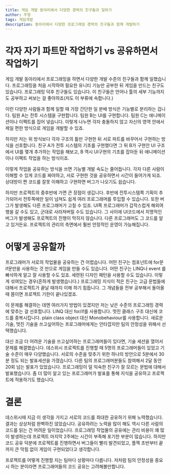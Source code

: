```yaml
---
title: 게임 개발 동아리에서 다양한 경력의 친구들과 일하기
author: 주형
tags: 게임개발
description: 동아리에서 다양한 프로그래밍 경력의 친구들과 함께 개발하기
---
```


# 각자 자기 파트만 작업하기 vs 공유하면서 작업하기

게임 개발 동아리에서 프로그래밍을 하면서 다양한 개발 수준의 친구들과 함께 일했습니다. 프로그래밍을 처음 시작하여 필요한 유니티 기능만 공부한 뒤 게임을 만드는 친구도 있습니다. 프로그래밍 덕후 친구들도 있습니다. 이 친구들은 언어나 툴의 세부 기능까지도 공부하고 써보는 걸 좋아하죠(저도 이 부류에 속합니다.)

이런 다양한 사람들과 함께 일할 때 가장 간단한 일 분배 방식은 기능별로 분리하는 겁니다. 팀원 A는 전투 시스템을 구현합니다. 팀원 B는 UI를 구현합니다. 팀원 C는 애니메이션이나 이펙트를 집어 넣습니다. 이렇게 나누면 각자 충돌하지 않고 자신의 영역 안에서 제일 편한 방식으로 게임을 개발할 수 있죠.

하지만 저는 위 방식보다 각자 구조의 틀만 구현한 뒤 서로 파트를 바꾸어서 구현하는 방식을 선호합니다. 친구 A가 전투 시스템의 기초를 구현했다면 그 뒤 B가 구현안 UI 구조에서 UI를 몇개 추가하는 작업을 해보고, B 역시 UI구현의 기초를 잡아둔 뒤 애니메이션이나 이펙트 작업을 하는 방식이죠.

이렇게 작업을 공유하는 방식을 쓰면 기능별 개발 속도는 줄어듭니다. 각자 다른 사람이 이해할 수 있게 코드를 짜야하고, 서로 구현한 것을 공유하면서 시간이 들어가게 되죠. 상대방이 짠 코드를 잘못 이해하고 구현하면 버그가 나오기도 쉽습니다.

하지만 프로젝트의 중후반에 가면 큰 장점이 생깁니다. 후반에 전투시스템쪽 기획이 추가되어서 전투쪽에만 일이 넘쳐도 쉽게 여러 프로그래머를 투입할 수 있습니다. 또한 버그가 발생해도 다른 프로그래머가 고칠 수 있죠. UI쪽 프로그래머가 갑작스럽게 해외여행을 갈 수도 있고, 군대로 사라져버릴 수도 있습니다. 그 사이에 UI코드에서 치명적인 버그가 발생해도 프로젝트의 진행이 막히지 않습니다. 다른 프로그래머도 그 코드를 알고 있거든요. 프로젝트의 관리의 측면에서 훨씬 안정적인 운영이 가능해집니다.

# 어떻게 공유할까

프로그래머가 서로의 작업물을 공유하는 건 어렵습니다. 어떤 친구는 컴포넌트에 for문 if문만을 사용하는 것 만으로 게임을 만들 수도 있습니다. 어떤 친구는 LINQ나 event 를 빠삭하게 알고 잘 사용할 수도 있죠. 세련된 디자인 패턴을 사용할 수도 있습니다. 이렇게 섞여있는 경우(흔하게 발생했습니다.) 프로그래밍 지식이 적은 친구는 고급 문법들에 대해서 프로젝트가 끝날 때까지 이해 하기 힘듭니다. 그 개념들을 전부 공부해서 돌아올 때 쯤이면 프로젝트 기한이 끝나있겠죠.

이 문제를 해결하는 데엔 여러가지 방법이 있겠지만 저는 낮은 수준의 프로그래밍 경력에 맞추는 걸 선호합니다. LINQ 대신 for/if를 사용합니다. 멋진 클래스 구조 대신에 코드를 중복시킵니다. plain class object 대신 Monobehaviour를 사용합니다. 새로운 기술, 멋진 기술을 쓰고싶어하는 프로그래머에게는 안타깝지만 팀의 안정성을 위해서 선택했습니다.

대신 조금 더 어려운 기술을 쓰고싶어하는 프로그래머들이 있다면, 기술 세션을 열어서 문제를 해결했습니다. 데스위시 프로젝트를 진행할 때 5명의 프로그래머들이 있었고 기술 수준이 매우 다양했습니다. 서로의 수준을 맞추기 위한 하나의 방안으로 5분에서 30분 정도 되는 발표세션을 가졌습니다. 다른 팀의 프로그래머분들도 참여해서 2달 동안 20회 넘는 발표가 있었습니다. 프로그래밍이 덜 익숙한 친구가 잘 모르는 문법에 대해서 발표했습니다. 좀 더 많이 알고 있는 프로그래머가 발표를 통해 지식을 공유하고 프로젝트에 적용하기도 했습니다.

# 결론

데스위시때 지금 이 생각을 가지고 서로의 코드를 최대한 공유하기 위해 노력했습니다. 결과는 상상처럼 완벽하진 않았습니다. 공유하려는 노력을 많이 해도 역시 다른 사람의 코드를 읽는 건 어려운 일이었습니다. 프로그래밍 작업물의 공유에는 관리 비용이 꽤 많이 발생하는데 프로젝트 마지막 2주에는 시간이 부족해 포기한 부분이 많습니다. 하지만 코드 공유 덕분에 프로젝트를 진행하면서 버그들이 빨리 발견되었고, 플젝 초반부터 끝까지 큰 막힘 없이 게임이 구현되었다고 생각합니다.

프로젝트를 어떻게 진행할 지는 팀마다 상황마다 다릅니다. 저처럼 팀의 안정성을 중요시 하는 분이라면 프로그래머들의 코드 공유는 고려해볼만합니다.
